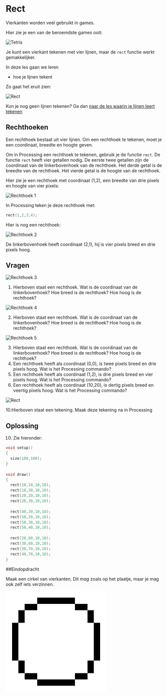 # Rect

Vierkanten worden veel gebruikt in games.

Hier zie je een van de beroemdste games ooit:

![Tetris](Tetris.png)

Je kunt een vierkant tekenen met vier lijnen,
maar de `rect` functie werkt gemakkelijker.

In deze les gaan we leren 

 * hoe je lijnen tekent

Zo gaat het eruit zien:

![Rect](Rect.png)

Kun je nog geen lijnen tekenen? Ga dan 
[naar de les waarin je lijnen leert tekenen](../Line/README.md)

## Rechthoeken

Een rechthoek bestaat uit vier lijnen.
Om een rechthoek te tekenen, 
moet je een coordinaat, breedte en hoogte geven.

Om in Processing een rechthoek te tekenen, gebruik je de functie `rect`.
De functie `rect` heeft vier getallen nodig.
De eerste twee getallen zijn de coordinaat van de linkerbovenhoek van de rechthoek.
Het derde getal is de breedte van de rechthoek.
Het vierde getal is de hoogte van de rechthoek.

Hier zie je een rechthoek met coordinaat (1,2), een breedte van drie pixels en hoogte van vier pixels:

![Rechthoek 1](Rechthoek1.png)

In Processing teken je deze rechthoek met:

```c++
rect(1,2,3,4);
```

Hier is nog een rechthoek:

![Rechthoek 2](Rechthoek2.png)

De linkerbovenhoek heeft coordinaat (2,1), hij is vier pixels breed en drie pixels hoog.

## Vragen

![Rechthoek 3](Rechthoek3.png)

  1. Hierboven staat een rechthoek. Wat is de coordinaat van de linkerbovenhoek? Hoe breed is de rechthoek? Hoe hoog is de rechthoek?

![Rechthoek 4](Rechthoek4.png)

  2. Hierboven staat een rechthoek. Wat is de coordinaat van de linkerbovenhoek? Hoe breed is de rechthoek? Hoe hoog is de rechthoek?

![Rechthoek 5](Rechthoek5.png)

  3. Hierboven staat een rechthoek. Wat is de coordinaat van de linkerbovenhoek? Hoe breed is de rechthoek? Hoe hoog is de rechthoek?
  4. Een rechthoek heeft als coordinaat (0,0), is twee pixels breed en drie pixels hoog. Wat is het Processing commando?
  5. Een rechthoek heeft als coordinaat (1,2), is drie pixels breed en vier pixels hoog. Wat is het Processing commando?
  6. Een rechthoek heeft als coordinaat (10,20), is dertig pixels breed en veertig pixels hoog. Wat is het Processing commando?
 
![Rect](Rect.png)

  10.Hierboven staat een tekening. Maak deze tekening na in Processing

## Oplossing

  10. Zie hieronder:

```c++
void setup()
{
  size(100,100);
}

void draw()
{
  rect(10,10,10,10);
  rect(10,20,10,10);
  rect(20,20,10,10);
  rect(20,30,10,10);

  rect(40,20,10,10);
  rect(50,20,10,10);
  rect(50,30,10,10);
  rect(50,40,10,10);

  rect(20,60,10,10);
  rect(30,60,10,10);
  rect(30,70,10,10);
  rect(40,70,10,10);
}
```
##Eindopdracht

Maak een cirkel van vierkanten. Dit *mag* zoals op het plaatje, maar je mag ook zelf iets verzinnen.

![Een cirkel van vierkanten](RectEindopdracht.png)
